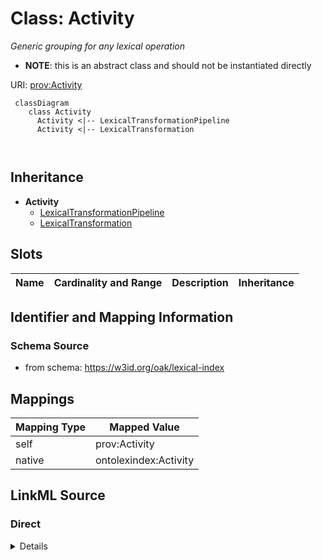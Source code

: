 # Class: Activity
_Generic grouping for any lexical operation_



* __NOTE__: this is an abstract class and should not be instantiated directly


URI: [prov:Activity](http://www.w3.org/ns/prov#Activity)



```{mermaid}
 classDiagram
    class Activity
      Activity <|-- LexicalTransformationPipeline
      Activity <|-- LexicalTransformation
      
      
```





## Inheritance
* **Activity**
    * [LexicalTransformationPipeline](LexicalTransformationPipeline.md)
    * [LexicalTransformation](LexicalTransformation.md)



## Slots

| Name | Cardinality and Range | Description | Inheritance |
| ---  | --- | --- | --- |









## Identifier and Mapping Information







### Schema Source


* from schema: https://w3id.org/oak/lexical-index





## Mappings

| Mapping Type | Mapped Value |
| ---  | ---  |
| self | prov:Activity |
| native | ontolexindex:Activity |





## LinkML Source

<!-- TODO: investigate https://stackoverflow.com/questions/37606292/how-to-create-tabbed-code-blocks-in-mkdocs-or-sphinx -->

### Direct

<details>
```yaml
name: Activity
description: Generic grouping for any lexical operation
from_schema: https://w3id.org/oak/lexical-index
rank: 1000
abstract: true
class_uri: prov:Activity

```
</details>

### Induced

<details>
```yaml
name: Activity
description: Generic grouping for any lexical operation
from_schema: https://w3id.org/oak/lexical-index
rank: 1000
abstract: true
class_uri: prov:Activity

```
</details>